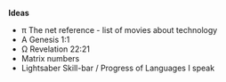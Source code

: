 **Ideas**

- π The net reference - list of movies about technology
- A Genesis 1:1
- Ω Revelation 22:21
- Matrix numbers
- Lightsaber Skill-bar / Progress of Languages I speak
